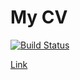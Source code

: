 # My CV

[![Build Status](https://travis-ci.com/alexandrebk/curriculum-vitae.svg?branch=master)](https://travis-ci.com/alexandrebk/curriculum-vitae)

[Link](https://alexandrebk.github.io/curriculum-vitae/curriculum-vitae.pdf)
